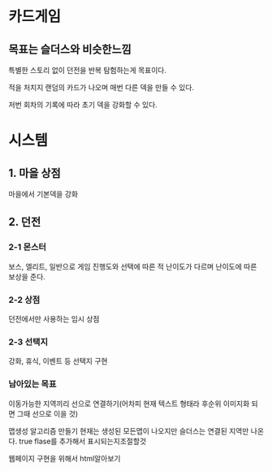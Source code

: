 # 카드게임

## 목표는 슬더스와 비슷한느낌

특별한 스토리 없이 던전을 반복 탐험하는게 목표이다.

적을 처치지 랜덤의 카드가 나오며 매번 다른 덱을 만들 수 있다.

저번 회차의 기록에 따라 초기 덱을 강화할 수 있다.


# 시스템

## 1. 마을 상점

마을에서 기본덱을 강화

## 2. 던전

### 2-1 몬스터

보스, 엘리트, 일반으로 게임 진행도와 선택에 따른 적 난이도가 다르며 난이도에 따른 보상을 준다.

### 2-2 상점

던전에서만 사용하는 임시 상점

### 2-3 선택지

강화, 휴식, 이벤트 등 선택지 구현





### 남아있는 목표

이동가능한 지역끼리 선으로 연결하기(어차피 현재 텍스트 형태라 후순위 이미지화 되면 그때 선으로 이을 것)

맵생성 알고리즘 만들기 현재는 생성된 모든맵이 나오지만 슬더스는 연결된 지역만 나온다. true flase를 추가해서 표시되는지조절할것

웹페이지 구현을 위해서 html알아보기
